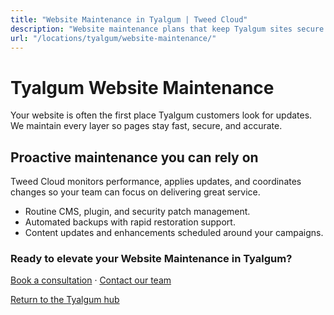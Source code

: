 ```yaml
---
title: "Website Maintenance in Tyalgum | Tweed Cloud"
description: "Website maintenance plans that keep Tyalgum sites secure and up to date."
url: "/locations/tyalgum/website-maintenance/"
---
```


# Tyalgum Website Maintenance

Your website is often the first place Tyalgum customers look for updates. We maintain every layer so pages stay fast, secure, and accurate.

## Proactive maintenance you can rely on

Tweed Cloud monitors performance, applies updates, and coordinates changes so your team can focus on delivering great service.

- Routine CMS, plugin, and security patch management.
- Automated backups with rapid restoration support.
- Content updates and enhancements scheduled around your campaigns.

### Ready to elevate your Website Maintenance in Tyalgum?

[Book a consultation](/consultation/) · [Contact our team](/contact/)

[Return to the Tyalgum hub](/locations/tyalgum/)
